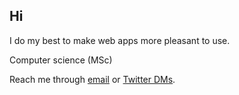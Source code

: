 
## Hi 

I do my best to make web apps more pleasant to use.

Computer science (MSc)

Reach me through [email](mailto:joel.nhn@gmail.com) or [Twitter DMs](https://twitter.com/messages/compose?recipient_id=1075660159882616832).




